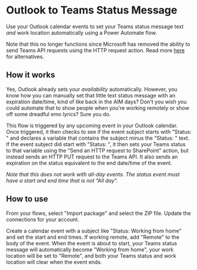# Outlook to Teams Status Message
Use your Outlook calendar events to set your Teams status message text *and* work location automatically using a Power Automate flow.

Note that this no longer functions since Microsoft has removed the ability to send Teams API requests using the HTTP request action. Read more [here](https://damobird365.com/teams-status-update-via-power-automate/) for alternatives.

## How it works
Yes, Outlook already sets your *availability* automatically. However, you know how you can manually set that little text status message with an expiration date/time, kind of like back in the AIM days? Don't you wish you could automate that to show people when you're working remotely or show off some dreadful emo lyrics? Sure you do.

This flow is triggered by any upcoming event in your Outlook calendar. Once triggered, it then checks to see if the event subject starts with "Status: " and declares a variable that contains the subject minus the "Status: " text. If the event subject did start with "Status: ", it then sets your Teams status to that variable using the "Send an HTTP request to SharePoint" action, but instead sends an HTTP PUT request to the Teams API. It also sends an expiration on the status equivalent to the end date/time of the event.

*Note that this does not work with all-day events. The status event must have a start and end time that is not "All day".*

## How to use
From your flows, select "Import package" and select the ZIP file. Update the connections for your account.

Create a calendar event with a subject like "Status: Working from home" and set the start and end times. If working remote, add "Remote" to the body of the event. When the event is about to start, your Teams status message will automatically become "Working from home", your work location will be set to "Remote", and both your Teams status and work location will clear when the event ends.
